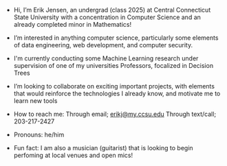 - Hi, I’m Erik Jensen, an undergrad (class 2025) at Central Connecticut State University with a concentration in Computer Science and an already
  completed minor in Mathematics!
  
- I’m interested in anything computer science, particularly some elements of data engineering, web development, and computer security.

- I'm currently conducting some Machine Learning research under supervision of one of my universities Professors, focalized in Decision Trees
  
- I’m looking to collaborate on exciting important projects, with elements that would reinforce the technologies I already know, and motivate me to learn new tools
  
- How to reach me:
      Through email; erikj@my.ccsu.edu
      Through text/call; 203-217-2427
  
- Pronouns: he/him
  
- Fun fact: I am also a musician (guitarist) that is looking to begin perfoming at local venues and open mics!

<!---
erikalanj/erikalanj is a ✨ special ✨ repository because its `README.md` (this file) appears on your GitHub profile.
You can click the Preview link to take a look at your changes.
--->

